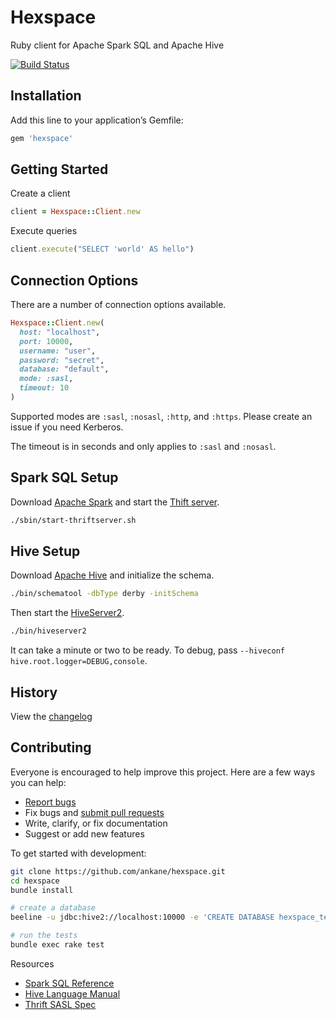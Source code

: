 # Hexspace

Ruby client for Apache Spark SQL and Apache Hive

[![Build Status](https://github.com/ankane/hexspace/workflows/build/badge.svg?branch=master)](https://github.com/ankane/hexspace/actions)

## Installation

Add this line to your application’s Gemfile:

```ruby
gem 'hexspace'
```

## Getting Started

Create a client

```ruby
client = Hexspace::Client.new
```

Execute queries

```ruby
client.execute("SELECT 'world' AS hello")
```

## Connection Options

There are a number of connection options available.

```ruby
Hexspace::Client.new(
  host: "localhost",
  port: 10000,
  username: "user",
  password: "secret",
  database: "default",
  mode: :sasl,
  timeout: 10
)
```

Supported modes are `:sasl`, `:nosasl`, `:http`, and `:https`. Please create an issue if you need Kerberos.

The timeout is in seconds and only applies to `:sasl` and `:nosasl`.

## Spark SQL Setup

Download [Apache Spark](https://spark.apache.org/downloads.html) and start the [Thift server](https://spark.apache.org/docs/latest/sql-distributed-sql-engine.html).

```sh
./sbin/start-thriftserver.sh
```

## Hive Setup

Download [Apache Hive](https://hive.apache.org/downloads.html) and initialize the schema.

```sh
./bin/schematool -dbType derby -initSchema
```

Then start the [HiveServer2](https://cwiki.apache.org/confluence/display/Hive/Setting+Up+HiveServer2).

```sh
./bin/hiveserver2
```

It can take a minute or two to be ready. To debug, pass `--hiveconf hive.root.logger=DEBUG,console`.

## History

View the [changelog](https://github.com/ankane/hexspace/blob/master/CHANGELOG.md)

## Contributing

Everyone is encouraged to help improve this project. Here are a few ways you can help:

- [Report bugs](https://github.com/ankane/hexspace/issues)
- Fix bugs and [submit pull requests](https://github.com/ankane/hexspace/pulls)
- Write, clarify, or fix documentation
- Suggest or add new features

To get started with development:

```sh
git clone https://github.com/ankane/hexspace.git
cd hexspace
bundle install

# create a database
beeline -u jdbc:hive2://localhost:10000 -e 'CREATE DATABASE hexspace_test;'

# run the tests
bundle exec rake test
```

Resources

- [Spark SQL Reference](https://spark.apache.org/docs/latest/sql-ref.html)
- [Hive Language Manual](https://cwiki.apache.org/confluence/display/Hive/LanguageManual)
- [Thrift SASL Spec](https://github.com/apache/thrift/blob/master/doc/specs/thrift-sasl-spec.txt)
